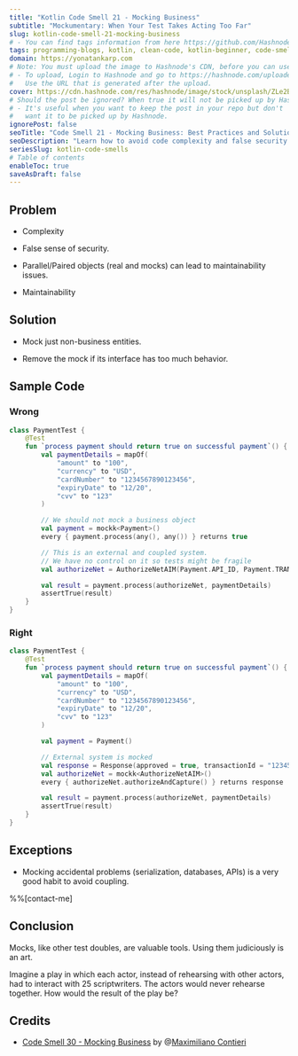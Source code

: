 ```yaml
---
title: "Kotlin Code Smell 21 - Mocking Business"
subtitle: "Mockumentary: When Your Test Takes Acting Too Far"
slug: kotlin-code-smell-21-mocking-business
# - You can find tags information from here https://github.com/Hashnode/support/blob/main/misc/tags.json
tags: programming-blogs, kotlin, clean-code, kotlin-beginner, code-smell-1
domain: https://yonatankarp.com
# Note: You must upload the image to Hashnode's CDN, before you can use it here.
# - To upload, Login to Hashnode and go to https://hashnode.com/uploader
#   Use the URL that is generated after the upload.
cover: https://cdn.hashnode.com/res/hashnode/image/stock/unsplash/ZLe2BnUZuKA/upload/c629759eea86662fe138045c0357ba87.jpeg
# Should the post be ignored? When true it will not be picked up by Hashnode.
# - It's useful when you want to keep the post in your repo but don't
#   want it to be picked up by Hashnode.
ignorePost: false
seoTitle: "Code Smell 21 - Mocking Business: Best Practices and Solutions"
seoDescription: "Learn how to avoid code complexity and false security by mocking non-business entities. Find best practices and solutions for maintainable tests."
seriesSlug: kotlin-code-smells
# Table of contents
enableToc: true
saveAsDraft: false
---
```


## Problem

* Complexity
    
* False sense of security.
    
* Parallel/Paired objects (real and mocks) can lead to maintainability issues.
    
* Maintainability
    

## Solution

* Mock just non-business entities.
    
* Remove the mock if its interface has too much behavior.
    

## Sample Code

### Wrong

```kotlin
class PaymentTest {
    @Test
    fun `process payment should return true on successful payment`() {
        val paymentDetails = mapOf(
            "amount" to "100",
            "currency" to "USD",
            "cardNumber" to "1234567890123456",
            "expiryDate" to "12/20",
            "cvv" to "123"
        )

        // We should not mock a business object
        val payment = mockk<Payment>()
        every { payment.process(any(), any()) } returns true

        // This is an external and coupled system.
        // We have no control on it so tests might be fragile
        val authorizeNet = AuthorizeNetAIM(Payment.API_ID, Payment.TRANSACTION_KEY)

        val result = payment.process(authorizeNet, paymentDetails)
        assertTrue(result)
    }
}
```

### Right

```kotlin
class PaymentTest {
    @Test
    fun `process payment should return true on successful payment`() {
        val paymentDetails = mapOf(
            "amount" to "100",
            "currency" to "USD",
            "cardNumber" to "1234567890123456",
            "expiryDate" to "12/20",
            "cvv" to "123"
        )

        val payment = Payment()

        // External system is mocked
        val response = Response(approved = true, transactionId = "1234567890")
        val authorizeNet = mockk<AuthorizeNetAIM>()
        every { authorizeNet.authorizeAndCapture() } returns response

        val result = payment.process(authorizeNet, paymentDetails)
        assertTrue(result)
    }
}
```

## Exceptions

* Mocking accidental problems (serialization, databases, APIs) is a very good habit to avoid coupling.

%%[contact-me]    

## Conclusion

Mocks, like other test doubles, are valuable tools. Using them judiciously is an art.

Imagine a play in which each actor, instead of rehearsing with other actors, had to interact with 25 scriptwriters. The actors would never rehearse together. How would the result of the play be?


## Credits

* [Code Smell 30 - Mocking Business](https://maximilianocontieri.com/code-smell-30-mocking-business) by @[Maximiliano Contieri](@mcsee)
